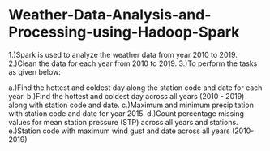 # Weather-Data-Analysis-and-Processing-using-Hadoop-Spark

1.)Spark is used to analyze the weather data from year 2010 to 2019.
2.)Clean the data for each year from 2010 to 2019.
3.)To perform the tasks as given below:

   a.)Find the hottest and coldest day along the station code and date for each year.
   b.)Find the hottest and coldest day across all years (2010 - 2019) along with station code and date.
   c.)Maximum and minimum precipitation with station code and date for year 2015.
   d.)Count percentage missing values for mean station pressure (STP) across all years and stations.
   e.)Station code with maximum wind gust and date across all years (2010-2019) 
   
